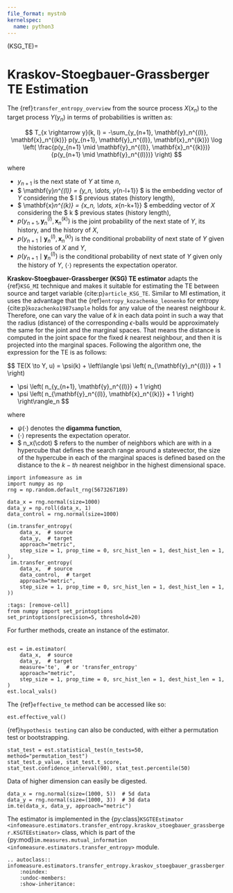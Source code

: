 ```yaml
---
file_format: mystnb
kernelspec:
  name: python3
---
```

(KSG_TE)=
# Kraskov-Stoegbauer-Grassberger TE Estimation
The {ref}`transfer_entropy_overview` from the source process $X(x_n)$ to the target process $Y(y_n)$ in terms of probabilities is written as:

$$
T_{x \rightarrow y}(k, l) = -\sum_{y_{n+1}, \mathbf{y}_n^{(l)}, \mathbf{x}_n^{(k)}}
p(y_{n+1}, \mathbf{y}_n^{(l)}, \mathbf{x}_n^{(k)})
\log \left( \frac{p(y_{n+1} \mid \mathbf{y}_n^{(l)}, \mathbf{x}_n^{(k)})}
{p(y_{n+1} \mid \mathbf{y}_n^{(l)})} \right)
$$

where
- $y_{n+1}$ is the next state of $Y$ at time $n$,
- $ \mathbf{y}_n^{(l)} = \{y_n, \dots, y_{n-l+1}\} $ is the embedding vector of $Y$ considering the  $ l $ previous states (history length),
- $ \mathbf{x}_n^{(k)} = \{x_n, \dots, x_{n-k+1}\} $ embedding vector of $X$ considering the $ k $ previous states (history length),
- $p(y_{n+1}, \mathbf{y}_n^{(l)}, \mathbf{x}_n^{(k)})$ is the joint probability of the next state of $Y$, its history, and the history of $X$,
- $p(y_{n+1} \mid \mathbf{y}_n^{(l)}, \mathbf{x}_n^{(k)})$ is the conditional probability of next state of $Y$ given the histories of $X$ and $Y$,
- $p(y_{n+1} \mid \mathbf{y}_n^{(l)})$ is the conditional probability of next state of $Y$ given only the history of $Y$,
$\langle \cdot \rangle$ represents the expectation operator.

**Kraskov-Stoegbauer-Grassberger (KSG) TE estimator** adapts the {ref}`KSG_MI` technique and makes it suitable for estimating the TE between source and target variable {cite:p}`article_KSG_TE`.
Similar to MI estimation, it uses the advantage that the {ref}`entropy_kozachenko_leonenko`  for entropy {cite:p}`kozachenko1987sample` holds for any value of the nearest neighbour $k$.
Therefore, one can vary the value of $k$ in each data point in such a way that the radius (distance) of the corresponding $\epsilon$-balls would be approximately the same for the joint and the marginal spaces.
That means the distance is computed in the joint space for the fixed $k$ nearest neighbour, and then it is projected into the marginal spaces.
Following the algorithm one, the expression for the TE is as follows:

$$
TE(X \to Y, u) = \psi(k) + \left\langle \psi \left( n_{\mathbf{y}_n^{(l)}} + 1 \right)
- \psi \left( n_{y_{n+1}, \mathbf{y}_n^{(l)}} + 1 \right)
- \psi \left( n_{\mathbf{y}_n^{(l)}, \mathbf{x}_n^{(k)}} + 1 \right) \right\rangle_n
$$

where
- $\psi(\cdot)$ denotes the **digamma function**,
- $\langle \cdot \rangle$ represents the expectation operator.
- $ n_x(\cdot) $ refers to the number of neighbors which are with in a hypercube that defines the search range around a statevector, the size of the hypercube in each of the marginal spaces is defined based on the distance to the $k-th$ nearest neighbor in the highest dimensional space.

```{code-cell}
import infomeasure as im
import numpy as np
rng = np.random.default_rng(5673267189)

data_x = rng.normal(size=1000)
data_y = np.roll(data_x, 1)
data_control = rng.normal(size=1000)

(im.transfer_entropy(
    data_x,  # source
    data_y,  # target
    approach="metric",
    step_size = 1, prop_time = 0, src_hist_len = 1, dest_hist_len = 1,
),
 im.transfer_entropy(
    data_x,  # source
    data_control,  # target
    approach="metric",
    step_size = 1, prop_time = 0, src_hist_len = 1, dest_hist_len = 1,
))
```

```{code-cell}
:tags: [remove-cell]
from numpy import set_printoptions
set_printoptions(precision=5, threshold=20)
```

For further methods, create an instance of the estimator.

```{code-cell}

est = im.estimator(
    data_x,  # source
    data_y,  # target
    measure='te',  # or 'transfer_entropy'
    approach="metric",
    step_size = 1, prop_time = 0, src_hist_len = 1, dest_hist_len = 1,
)
est.local_vals()
```

The {ref}`effective_te` method can be accessed like so:

```{code-cell}
est.effective_val()
```

{ref}`hypothesis testing` can also be conducted, with either a permutation test or bootstrapping.

```{code-cell}
stat_test = est.statistical_test(n_tests=50, method="permutation_test")
stat_test.p_value, stat_test.t_score, stat_test.confidence_interval(90), stat_test.percentile(50)
```

Data of higher dimension can easily be digested.

```{code-cell}
data_x = rng.normal(size=(1000, 5))  # 5d data
data_y = rng.normal(size=(1000, 3))  # 3d data
im.te(data_x, data_y, approach="metric")
```

The estimator is implemented in the {py:class}`KSGTEEstimator <infomeasure.estimators.transfer_entropy.kraskov_stoegbauer_grassberger.KSGTEEstimator>` class,
which is part of the {py:mod}`im.measures.mutual_information <infomeasure.estimators.transfer_entropy>` module.

```{eval-rst}
.. autoclass:: infomeasure.estimators.transfer_entropy.kraskov_stoegbauer_grassberger.KSGTEEstimator
    :noindex:
    :undoc-members:
    :show-inheritance:
```
